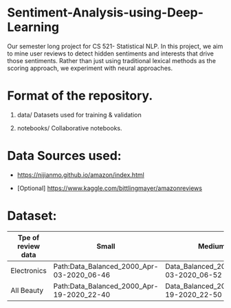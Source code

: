 # Sentiment-Analysis-using-Deep-Learning
Our semester long project for CS 521- Statistical NLP. In this project, we aim to mine user reviews to detect hidden sentiments and interests that drive those sentiments. Rather than just using traditional lexical methods as the scoring approach, we experiment with neural approaches.


# Format of the repository. 
1. data/ Datasets used for training & validation

2. notebooks/ Collaborative notebooks.

# Data Sources used: 

* https://nijianmo.github.io/amazon/index.html

* [Optional] https://www.kaggle.com/bittlingmayer/amazonreviews

# Dataset:


| Tpe of review data  | Small                                     | Medium                                | Large      |
| ------------------- | ----------------------------------------- | ------------------------------------- | ---------- |
| Electronics         | Path:Data_Balanced_2000_Apr-03-2020_06-46 | Data_Balanced_20000_Apr-03-2020_06-52 | Data_Balanced_100000_Apr-04-2020_06-54
| All Beauty          | Path:Data_Balanced_2000_Apr-19-2020_22-40 | Data_Balanced_20000_Apr-19-2020_22-50 | Data_Balanced_100000_Apr-19-2020_22-33
